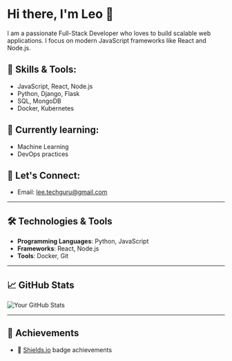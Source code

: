 # Hi there, I'm Leo 👋

I am a passionate Full-Stack Developer who loves to build scalable web applications. I focus on modern JavaScript frameworks like React and Node.js.

## 🚀 Skills & Tools:
- JavaScript, React, Node.js
- Python, Django, Flask
- SQL, MongoDB
- Docker, Kubernetes

## 🌱 Currently learning:
- Machine Learning
- DevOps practices

## 📧 Let's Connect:
- Email: lee.techguru@gmail.com
  
---

## 🛠️ Technologies & Tools
- **Programming Languages**: Python, JavaScript
- **Frameworks**: React, Node.js
- **Tools**: Docker, Git

---

## 📈 GitHub Stats
![Your GitHub Stats](https://github-readme-stats.vercel.app/api?username=YourUsername&show_icons=true)

---

## 🌟 Achievements
- 🌟 [Shields.io](https://shields.io) badge achievements
